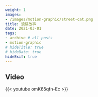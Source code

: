 ```yaml
---
weight: 1
images:
- /images/motion-graphic/street-cat.png
title: 浪貓故事
date: 2021-03-01
tags:
- archive # all posts
- motion-graphic
# hideTitle: true
# hideDate: true
hideExif: true
---
```


## Video

{{< youtube omK65qfn-Ec >}}
